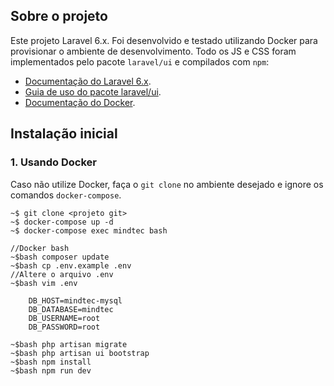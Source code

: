 ## Sobre o projeto

Este projeto Laravel 6.x. Foi desenvolvido e testado utilizando Docker para provisionar o ambiente de desenvolvimento. Todo os JS e CSS foram implementados pelo pacote `laravel/ui` e compilados com `npm`:

- [Documentação do Laravel 6.x](https://laravel.com/docs/6.x).
- [Guia de uso do pacote laravel/ui](https://laravel.com/docs/6.x/frontend).
- [Documentação do Docker](https://docs.docker.com/compose/reference/up/).

## Instalação inicial
### 1. Usando Docker
Caso não utilize Docker, faça o `git clone` no ambiente desejado e ignore os comandos `docker-compose`.
```
~$ git clone <projeto git>
~$ docker-compose up -d
~$ docker-compose exec mindtec bash

//Docker bash
~$bash composer update
~$bash cp .env.example .env
//Altere o arquivo .env
~$bash vim .env

    DB_HOST=mindtec-mysql
    DB_DATABASE=mindtec
    DB_USERNAME=root
    DB_PASSWORD=root
    
~$bash php artisan migrate
~$bash php artisan ui bootstrap
~$bash npm install
~$bash npm run dev

```
